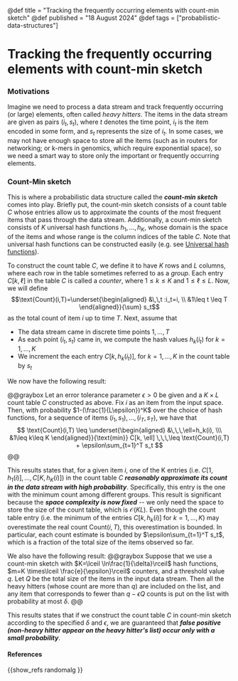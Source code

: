 @def title = "Tracking the frequently occurring elements with count-min sketch"
@def published = "18 August 2024"
@def tags = ["probabilistic-data-structures"]

# Tracking the frequently occurring elements with count-min sketch

### Motivations 
Imagine we need to process a data stream and track frequently occurring (or large) elements, often called *heavy hitters*. The items in the data stream are given as pairs $(i_t, s_t)$, where $t$ denotes the time point, $i_t$ is the item encoded in some form, and $s_t$ represents the size of $i_t$. In some cases, we may not have enough space to store all the items (such as in routers for networking; or k-mers in genomics, which require exponential space), so we need a smart way to store only the important or frequently occurring elements.


### Count-Min sketch
This is where a probabilistic data structure called the __*count-min sketch*__ comes into play. Briefly put, the count-min sketch consists of a count table $C$ whose entries allow us to approximate the counts of the most frequent items that pass through the data stream. Additionally, a count-min sketch consists of $K$ universal hash functions $h_1,\dots,h_K$, whose domain is the space of the items and whose range is the column indices of the table $C$. Note that universal hash functions can be constructed easily (e.g. see [Universal hash functions](../hash_fcn)).

To construct the count table $C$, we define it to have $K$ rows and $L$ columns, where each row in the table sometimes referred to as a *group*. Each entry $C[k,\ell]$ in the table $C$ is called a *counter*, where $1\leq k \leq K$ and $1\leq \ell \leq L$. Now, we will define 
$$\text{Count}(i,T)=\underset{\begin{aligned} &\,\,t :i_t=i, \\  &1\leq t \leq T \end{aligned}}{\sum} s_t$$
as the total count of item $i$ up to time $T$. Next, assume that 
* The data stream came in discrete time points $1,\dots,T$
* As each point $(i_t,s_t)$ came in, we compute the hash values $h_k(i_t)$ for $k=1,\dots,K$
* We increment the each entry $C[k,\,h_k(i_t)]$, for $k=1,\dots,K$ in the count table by $s_t$

We now have the following result:

@@graybox
Let an error tolerance parameter $\epsilon > 0$ be given and a $K\times L$ count table $C$ constructed as above. Fix $i$ as an item from the input space. Then, with probability $1-(\frac{1}{L\epsilon})^K$ over the choice of hash functions, for a sequence of items $(i_1,s_1),\dots,(i_T,s_T)$, we have that 
$$
\text{Count}(i,T) \leq  \underset{\begin{aligned} &\,\,\,\ell=h_k(i), \\\ &1\leq k\leq K \end{aligned}}{\text{min}} C[k, \ell] \,\,\,\leq \text{Count}(i,T) + \epsilon\sum_{t=1}^T s_t
$$
@@

This results states that, for a given item $i$, one of the K entries (i.e. $C[1,h_1(i)],\dots,C[K,h_K(i)]$) in the count table $C$  __*reasonably approximate its count in the data stream with high probability*__. Specifically, this entry is the one with the minimum count among different groups. This result is significant because the __*space complexity is now fixed*__ -- we only need the space to store the size of the count table, which is $\mathcal O(KL)$. Even though the count table entry (i.e. the minimum of the entries $C[k,h_k(i)]$ for $k=1,\dots,K$) may overestimate the real count $\text{Count}(i,T)$, this overestimation is bounded. In particular, each count estimate is bounded by $\epsilon\sum_{t=1}^T s_t$, which is a fraction of the total size of the items observed so far.

We also have the following result:
@@graybox
Suppose that we use a count-min sketch with $K=\lceil \ln\frac{1}{\delta}\rceil$ hash functions, $m=K \times\lceil \frac{e}{\epsilon}\rceil$ counters, and a threshold value $q$. Let $Q$ be the total size of the items in the input data stream. Then all the heavy hitters (whose count are more than $q$) are included on the list, and any item that corresponds to fewer than $q-\epsilon Q$ counts is put on the list with probability at most $\delta$.
@@

This results states that if we construct the count table $C$ in count-min sketch according to the specified $\delta$ and $\epsilon$, we are guaranteed that __*false positive (non-heavy hitter appear on the heavy hitter's list) occur only with a small probability*__.

 <!-- we require two parameters $\delta$ and $\epsilon$, which we will see how it relates to the gurantees of such approach shortly. Specifically, -->

#### References

{{show_refs randomalg }}